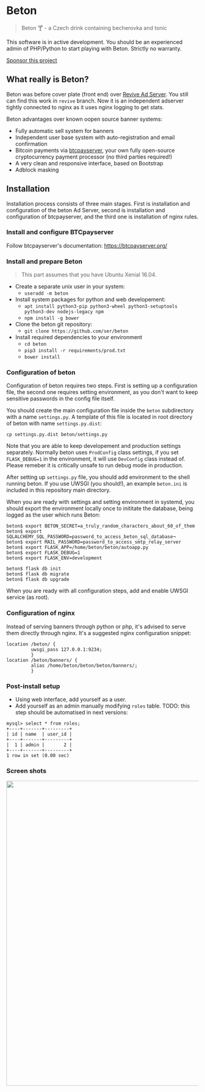 # Beton
> Beton :cocktail: - a Czech drink containing becherovka and tonic

This software is in active development. You should be an experienced admin of
PHP/Python to start playing with Beton. Strictly no warranty. 

[Sponsor this project](https://liberapay.com/ser/donate)

## What really is Beton?
Beton was before cover plate (front end) over [Revive Ad Server](https://www.revive-adserver.com/). You still can find this work in `revive` branch. Now it is an independent adserver tightly connected to nginx as it uses nginx logging to get stats.

Beton advantages over known oopen source banner systems:
* Fully automatic sell system for banners
* Independent user base system with auto-registration and email confirmation
* Bitcoin payments via [btcpayserver](https://btcpayserver.org), your own fully open-source cryptocurrency payment processor (no third parties required!)
* A very clean and responsive interface, based on Bootstrap
* Adblock masking
 
## Installation
Installation process consists of three main stages. First is installation and configuration of the beton Ad Server, second is installation and configuration of btcpayserver, and the third one is installation of nginx rules.

### Install and configure BTCpayserver

Follow btcpayserver's documentation: https://btcpayserver.org/

### Install and prepare Beton

> This part assumes that you have Ubuntu Xenial 16.04. 

* Create a separate unix user in your system:
  * ```useradd -m beton```
* Install system packages for python and web developement:
  * ```apt install python3-pip python3-wheel python3-setuptools python3-dev nodejs-legacy npm```
  * ```npm install -g bower```
* Clone the beton git repository:
  * ```git clone https://github.com/ser/beton```
* Install required dependencies to your environment
  * ```cd beton```
  * ```pip3 install -r requirements/prod.txt```
  * ```bower install```
  
### Configuration of beton

Configuration of beton requires two steps. First is setting up a configuration file, the second one requires setting environment, as you don't want to keep sensitive passwords in the config file itself.

You should create the main configuration file inside the ```beton``` subdirectory with a name ```settings.py```. A template of this file is located in root directory of beton with name ```settings.py.dist```:

```cp settings.py.dist beton/settings.py```

Note that you are able to keep developement and production settings separately. Normally beton uses ```ProdConfig``` class settings, if you set ``` FLASK_DEBUG=1``` in the environment, it will use ```DevConfig``` class instead of. Please remeber it is critically unsafe to run debug mode in production. 

After setting up ```settings.py``` file, you should add environment to the shell running beton. If you use UWSGI (you should!), an example ```beton.ini``` is included in this repository main directory.

When you are ready with settings and setting environment in systemd, you should export the environment locally once to inititate the database, being logged as the user which runs Beton:

```
beton$ export BETON_SECRET=a_truly_random_characters_about_60_of_them
beton$ export SQLALCHEMY_SQL_PASSWORD=password_to_access_beton_sql_database¬
beton$ export MAIL_PASSWORD=password_to_access_smtp_relay_server
beton$ export FLASK_APP=/home/beton/beton/autoapp.py
beton$ export FLASK_DEBUG=1
beton$ export FLASK_ENV=development

beton$ flask db init
beton$ flask db migrate
beton$ flask db upgrade
```

When you are ready with all configuration steps, add and enable UWSGI service (as root).

### Configuration of nginx

Instead of serving banners through python or php, it's advised to serve them directly through nginx. It's a suggested nginx configuration snippet:

```
location /beton/ {
         uwsgi_pass 127.0.0.1:9234;
         }
location /beton/banners/ {
         alias /home/beton/beton/beton/banners/;
         }
```

### Post-install setup

 * Using web interface, add yourself as a user. 
 * Add yourself as an admin manually modifying ```roles``` table. TODO: this step should be automatised in next versions:
 ```
 mysql> select * from roles;
+----+-------+---------+
| id | name  | user_id |
+----+-------+---------+
|  1 | admin |       2 |
+----+-------+---------+
1 row in set (0.00 sec)
 ```
### Screen shots

<img src="https://random.re/_media/faq/screen_shot_2019-03-13_at_20.36.14-fullpage.png" width=800>
